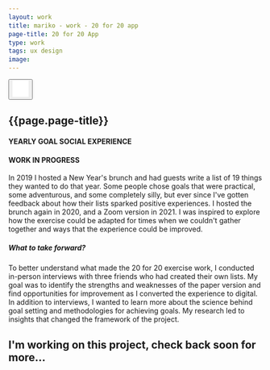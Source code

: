 ```yaml
---
layout: work
title: mariko - work - 20 for 20 app
page-title: 20 for 20 App
type: work
tags: ux design
image:
---
```

<!-- <div id= "sigpick-home" class= "feature space fill">
  <img src="/assets/images/sp-fullwidth4.png">
</div> -->
<button onclick="topFunction()" id="myBtn" title="Go to top"><img src="/assets/images/arrowup.svg">
</button>
<div class="row">
    <div class="col-sm-2"></div>
    <div class="col-sm-8">
        <section>
          <div class="row mb-4">
              <div class="project-title pb-2">
                <h2>{{page.page-title}}</h2>
              </div>
              <div class="project-type pb-2">
                  <h4 class="pb-2">YEARLY GOAL SOCIAL EXPERIENCE</h4>
                  <h4>WORK IN PROGRESS</h4>
              </div>
          </div>
          <div class="row mb-5">
                  <p>In 2019 I hosted a New Year's brunch and had guests write a list of 19 things they wanted to do that year. Some people chose goals that were practical, some adventurous, and some completely silly, but ever since I've gotten feedback about how their lists sparked positive experiences. I hosted the brunch again in 2020, and a Zoom version in 2021. I was inspired to explore how the exercise could be adapted for times when we couldn't gather together and ways that the experience could be improved.
                  </p>
          </div>
          <div class="row mb-5">
              <div class="mb-5">
                  <h5 class="py-3">What to take forward?</h5>
                  <div><p>
                    To better understand what made the 20 for 20 exercise work, I conducted in-person interviews with three friends who had created their own lists. My goal was to identify the strengths and weaknesses of the paper version and find opportunities for improvement as I converted the experience to digital.
                    In addition to interviews, I wanted to learn more about the science behind goal setting and methodologies for achieving goals. My research led to insights that changed the framework of the project.
                  </p>
                  </div>
              </div>
              <!-- <div class="col-md-4">Social Media
              </div>
              <div class="col-md-4">visibility
              </div>
              <div class="col-md-4">visibility
              </div> -->
          </div>
          <h2>I'm working on this project, check back soon for more...</h2>
        </section>
    </div>
    <div class="col-sm-2"></div>
  </div>

<!-- /.blurb -->

<script>

</script>
